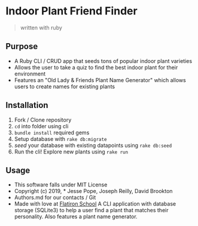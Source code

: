 # Indoor Plant Friend Finder
> written with ruby

## Purpose
  * A Ruby CLI / CRUD app that seeds tons of popular indoor plant varieties
  * Allows the user to take a quiz to find the best indoor plant for their environment
  * Features an "Old Lady & Friends Plant Name Generator" which allows users to create names for existing plants

## Installation
  1. Fork / Clone repository
  2. `cd` into folder using cli
  3. `bundle install` required gems
  4. Setup database with `rake db:migrate`
  5. *seed* your database with existing datapoints using `rake db:seed`
  6. Run the cli! Explore new plants using `rake run`

## Usage
  * This software falls under MIT License
  * Copyright (c) 2019, * Jesse Pope, Joseph Reilly, David Brookton
  * Authors.md for our contacts / Git
  * Made with love at [Flatiron School](https://flatironschool.com)
A CLI application with database storage (SQLite3) to help a user find a plant that matches their personality. Also features a plant name generator.
